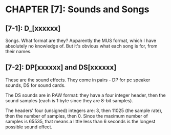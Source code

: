 # CHAPTER [7]: Sounds and Songs
## [7-1]: D_[xxxxxx]
Songs. What format are they? Apparently the MUS format, which I have absolutely no knowledge of. But it's obvious what each song is for, from their names.

## [7-2]: DP[xxxxxx] and DS[xxxxxx]
These are the sound effects. They come in pairs - DP for pc speaker sounds, DS for sound cards.

The DS sounds are in RAW format: they have a four integer header, then the sound samples (each is 1 byte since they are 8-bit samples).

The headers' four (unsigned) integers are: 3, then 11025 (the sample rate), then the number of samples, then 0. Since the maximum number of samples is 65535, that means a little less than 6 seconds is the longest possible sound effect.
